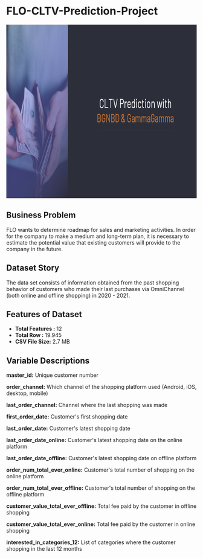 # FLO-CLTV-Prediction-Project

<img src = "images/flo_cltv_prediction.png" style = "width:1150px; height:460px"/> 

## Business Problem

FLO wants to determine roadmap for sales and marketing activities. In order for the company to make a medium and long-term plan, it is necessary to estimate the potential value that existing customers will provide to the company in the future.

## Dataset Story

The data set consists of information obtained from the past shopping behavior of customers who made their last purchases via OmniChannel (both online and offline shopping) in 2020 - 2021.

## Features of Dataset

- **Total Features :** 12
- **Total Row :** 19.945
- **CSV File Size:** 2.7 MB

## Variable Descriptions

**master_id:** Unique customer number

**order_channel:** Which channel of the shopping platform used (Android, iOS, desktop, mobile)

**last_order_channel:** Channel where the last shopping was made

**first_order_date:** Customer's first shopping date

**last_order_date:** Customer's latest shopping date

**last_order_date_online:** Customer's latest shopping date on the online platform

**last_order_date_offline:** Customer's latest shopping date on offline platform

**order_num_total_ever_online:** Customer's total number of shopping on the online platform

**order_num_total_ever_offline:** Customer's total number of shopping on the offline platform

**customer_value_total_ever_offline:** Total fee paid by the customer in offline shopping

**customer_value_total_ever_online:** Total fee paid by the customer in online shopping

**interested_in_categories_12:** List of categories where the customer shopping in the last 12 months
